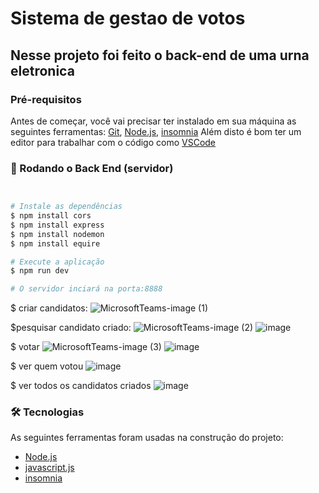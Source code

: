 # Sistema de gestao de votos

## Nesse projeto foi feito o back-end de uma urna eletronica


### Pré-requisitos

Antes de começar, você vai precisar ter instalado em sua máquina as seguintes ferramentas:
[Git](https://git-scm.com), [Node.js](https://nodejs.org/en/), [insomnia](https://insomnia.rest/download)
Além disto é bom ter um editor para trabalhar com o código como [VSCode](https://code.visualstudio.com/)

### 🎲 Rodando o Back End (servidor)

```bash


# Instale as dependências
$ npm install cors
$ npm install express
$ npm install nodemon
$ npm install equire

# Execute a aplicação
$ npm run dev

# O servidor inciará na porta:8888


```
$ criar candidatos:
![MicrosoftTeams-image (1)](https://user-images.githubusercontent.com/96142611/197220359-93c627e9-f29e-4777-bc53-74f0b3547250.png)

$pesquisar candidato criado:
![MicrosoftTeams-image (2)](https://user-images.githubusercontent.com/96142611/197222515-2fcf4d3b-b808-47e3-ba0a-cf37e31dea1b.png)
![image](https://user-images.githubusercontent.com/96142611/197224229-ac3e77a0-9206-46fb-8da3-ee0a3d5f8e08.png)

$ votar
![MicrosoftTeams-image (3)](https://user-images.githubusercontent.com/96142611/197222863-c84fa8d4-6c65-4455-ac8f-55a3aaddb7c6.png)
![image](https://user-images.githubusercontent.com/96142611/197224745-44d038c1-a2dd-468a-86bd-ca49e4cb3643.png)


$ ver quem votou
![image](https://user-images.githubusercontent.com/96142611/197223330-f79d9e02-6c5c-4f3d-8bc2-4dcc8fb1b725.png)

$ ver todos os candidatos criados
![image](https://user-images.githubusercontent.com/96142611/197223547-2f321470-efe4-4ad8-a5e0-de54d7266b1b.png)




### 🛠 Tecnologias
As seguintes ferramentas foram usadas na construção do projeto:



- [Node.js](https://nodejs.org/en/)
- [javascript.js](https://www.javascript.com/)
- [insomnia](https://insomnia.rest/download)



